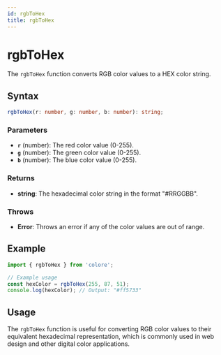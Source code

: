```yaml
---
id: rgbToHex
title: rgbToHex
---
```


# rgbToHex

The `rgbToHex` function converts RGB color values to a HEX color string.

## Syntax

```typescript
rgbToHex(r: number, g: number, b: number): string;
```

### Parameters

- **`r`** (number): The red color value (0-255).
- **`g`** (number): The green color value (0-255).
- **`b`** (number): The blue color value (0-255).

### Returns

- **string**: The hexadecimal color string in the format "#RRGGBB".

### Throws

- **Error**: Throws an error if any of the color values are out of range.

## Example

```typescript
import { rgbToHex } from 'colore';

// Example usage
const hexColor = rgbToHex(255, 87, 51);
console.log(hexColor); // Output: "#ff5733"
```

## Usage

The `rgbToHex` function is useful for converting RGB color values to their equivalent hexadecimal representation, which is commonly used in web design and other digital color applications.
